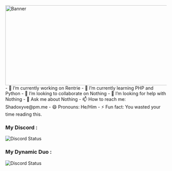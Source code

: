 <img src="https://media.discordapp.net/attachments/907127111708446761/931199486930337912/jtr-banner.png" alt="Banner" width="1000" height="250" >                                                                                                                                        
- 🔭 I’m currently working on Rentrie
- 🌱 I’m currently learning PHP and Python
- 👯 I’m looking to collaborate on Nothing
- 🤔 I’m looking for help with Nothing
- 💬 Ask me about Nothing
- 📫 How to reach me: Shadoxyve@pm.me
- 😄 Pronouns: He/Him
- ⚡ Fun fact: You wasted your time reading this.

### My Discord :
<img src="https://discord.c99.nl/widget/theme-3/903990460186493009.png" alt="Discord Status">

### My Dynamic Duo :
<img src="https://discord.c99.nl/widget/theme-2/906967431673692221.png" alt="Discord Status">

